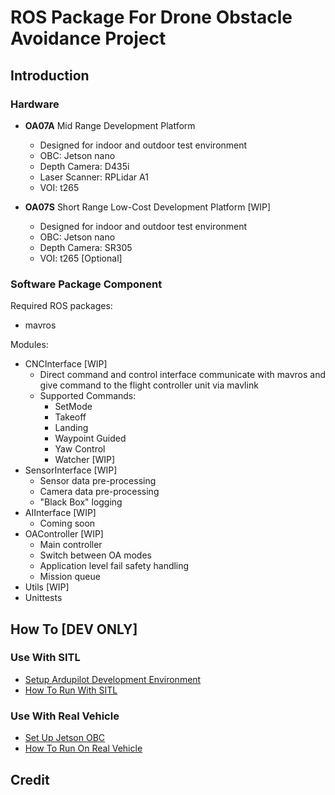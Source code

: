 # ROS Package For Drone Obstacle Avoidance Project

## Introduction

### Hardware
- **OA07A** Mid Range Development Platform
    - Designed for indoor and outdoor test environment
    - OBC: Jetson nano
    - Depth Camera: D435i
    - Laser Scanner: RPLidar A1
    - VOI: t265

- **OA07S** Short Range Low-Cost Development Platform [WIP]
    - Designed for indoor and outdoor test environment
    - OBC: Jetson nano
    - Depth Camera: SR305
    - VOI: t265 [Optional]

### Software Package Component
Required ROS packages:
- mavros

Modules:
- CNCInterface [WIP]
    - Direct command and control interface communicate with mavros and give command to the flight controller unit via mavlink
    - Supported Commands:
        - SetMode
        - Takeoff
        - Landing
        - Waypoint Guided
        - Yaw Control
        - Watcher [WIP]
- SensorInterface [WIP]
    - Sensor data pre-processing
    - Camera data pre-processing
    - "Black Box" logging
- AIInterface [WIP]
    - Coming soon
- OAController [WIP]
    - Main controller
    - Switch between OA modes
    - Application level fail safety handling
    - Mission queue
- Utils [WIP]
- Unittests

## How To [DEV ONLY]

### Use With SITL
- [Setup Ardupilot Development Environment](http://tuotuogzs.ddns.net/shibohan/arducopter/wikis/Environment-Setup)
- [How To Run With SITL](http://tuotuogzs.ddns.net/droneoa/droneoa_ros/wikis/Launch%20In%20SITL)

### Use With Real Vehicle
- [Set Up Jetson OBC](http://tuotuogzs.ddns.net/droneoa/jetson-nano-obc-setup)
- [How To Run On Real Vehicle](http://tuotuogzs.ddns.net/droneoa/droneoa_ros/wikis/Run-With-Real-Vehicle)

## Credit